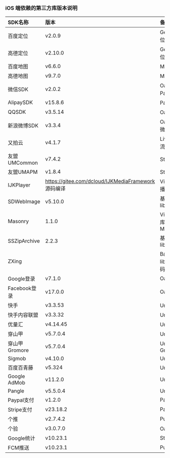 ### iOS 端依赖的第三方库版本说明

|SDK名称|版本|备注（使用模块）|
|:--|:--|:--|
|百度定位|v2.0.9|Geolocation/百度定位模块 |
|高德定位|v2.10.0|Geolocation/高德定位 |
|百度地图|v6.6.0|Maps/百度地图 |
|高德地图|v9.7.0|Maps/高德地图 |
|微信SDK|v2.0.2|Oauth、Share、Payment/微信|
|AlipaySDK|v15.8.6|Payment/支付宝|
|QQSDK|v3.5.14|Oauth、Share/QQ|
|新浪微博SDK|v3.3.4|Oauth、Share/新浪微博|
|又拍云|v4.1.7|LivePusher（直播推流）|
|友盟UMCommon|v7.4.2|Statistic(友盟统计)|
|友盟UMAPM|v1.8.4|Statistic(友盟统计)|
|IJKPlayer|https://gitee.com/dcloud/IJKMediaFramework 源码编译|VideoPlayer（视频播放）|
|SDWebImage|v5.10.0|基础库/对应的库 libSDWebImage.a |
|Masonry|1.1.0|VideoPlayer/对应的库 Masonry.framework|
|SSZipArchive|2.2.3|基础库/对应的库 libcoreSupport.a|
| ZXing ||Barcode/对应的库 libDCUniZXing.a 源码已修改|
|Google登录|v7.1.0|Oauth/Google|
|Facebook登录|v17.0.0|Oauth/Facebook|
|快手|v3.3.53|UniAD/快手|
|快手内容联盟|v3.3.32|UniAD/快手内容联盟|
|优量汇|v4.14.45|UniAD/优量汇|
|穿山甲|v5.7.0.4|UniAD/穿山甲|
|穿山甲Gromore|v5.7.0.4|UniAD/穿山甲Gromore|
|Sigmob|v4.10.0|UniAD/Sigmob|
|百度百青藤|v5.324|UniAD/百度|
|Google AdMob|v11.2.0|UniAD/AdMob|
|Pangle|v5.5.0.4|UniAD/Pangle|
|Paypal支付|v1.2.0|Payment/Paypal|
|Stripe支付|v23.18.2|Payment/Stripe|
|个推|v2.7.4.2|Push/UniPush|
|个验|v3.0.7.0|Oauth/一键登录|
|Google统计|v10.23.1|Statistic/Google|
|FCM推送|v10.23.1|Push/FCM|
